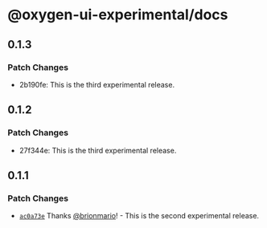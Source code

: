# @oxygen-ui-experimental/docs

## 0.1.3

### Patch Changes

- 2b190fe: This is the third experimental release.

## 0.1.2

### Patch Changes

- 27f344e: This is the third experimental release.

## 0.1.1

### Patch Changes

- [`ac0a73e`](https://github.com/wso2/oxygen-ui/commit/ac0a73e4ec5aac946cd6d370350050f343e69d69) Thanks [@brionmario](https://github.com/brionmario)! - This is the second experimental release.
